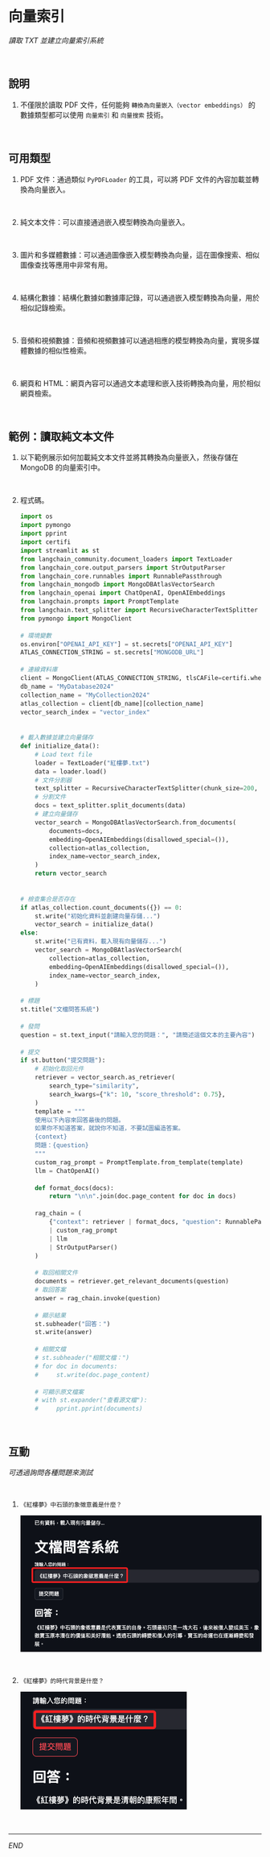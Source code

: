 # 向量索引

_讀取 TXT 並建立向量索引系統_

<br>

## 說明

1. 不僅限於讀取 PDF 文件，任何能夠 `轉換為向量嵌入（vector embeddings）` 的數據類型都可以使用 `向量索引` 和 `向量搜索` 技術。

<br>

## 可用類型

1. PDF 文件：通過類似 `PyPDFLoader` 的工具，可以將 PDF 文件的內容加載並轉換為向量嵌入。

<br>

2. 純文本文件：可以直接通過嵌入模型轉換為向量嵌入。

<br>

3. 圖片和多媒體數據：可以通過圖像嵌入模型轉換為向量，這在圖像搜索、相似圖像查找等應用中非常有用。

<br>

4. 結構化數據：結構化數據如數據庫記錄，可以通過嵌入模型轉換為向量，用於相似記錄檢索。

<br>

5. 音頻和視頻數據：音頻和視頻數據可以通過相應的模型轉換為向量，實現多媒體數據的相似性檢索。

<br>

6. 網頁和 HTML：網頁內容可以通過文本處理和嵌入技術轉換為向量，用於相似網頁檢索。

<br>

## 範例：讀取純文本文件

1. 以下範例展示如何加載純文本文件並將其轉換為向量嵌入，然後存儲在 MongoDB 的向量索引中。

<br>

2. 程式碼。

    ```python
    import os
    import pymongo
    import pprint
    import certifi
    import streamlit as st
    from langchain_community.document_loaders import TextLoader
    from langchain_core.output_parsers import StrOutputParser
    from langchain_core.runnables import RunnablePassthrough
    from langchain_mongodb import MongoDBAtlasVectorSearch
    from langchain_openai import ChatOpenAI, OpenAIEmbeddings
    from langchain.prompts import PromptTemplate
    from langchain.text_splitter import RecursiveCharacterTextSplitter
    from pymongo import MongoClient

    # 環境變數
    os.environ["OPENAI_API_KEY"] = st.secrets["OPENAI_API_KEY"]
    ATLAS_CONNECTION_STRING = st.secrets["MONGODB_URL"]

    # 連線資料庫
    client = MongoClient(ATLAS_CONNECTION_STRING, tlsCAFile=certifi.where())
    db_name = "MyDatabase2024"
    collection_name = "MyCollection2024"
    atlas_collection = client[db_name][collection_name]
    vector_search_index = "vector_index"


    # 載入數據並建立向量儲存
    def initialize_data():
        # Load text file
        loader = TextLoader("紅樓夢.txt")
        data = loader.load()
        # 文件分割器
        text_splitter = RecursiveCharacterTextSplitter(chunk_size=200, chunk_overlap=20)
        # 分割文件
        docs = text_splitter.split_documents(data)
        # 建立向量儲存
        vector_search = MongoDBAtlasVectorSearch.from_documents(
            documents=docs,
            embedding=OpenAIEmbeddings(disallowed_special=()),
            collection=atlas_collection,
            index_name=vector_search_index,
        )
        return vector_search


    # 檢查集合是否存在
    if atlas_collection.count_documents({}) == 0:
        st.write("初始化資料並創建向量存儲...")
        vector_search = initialize_data()
    else:
        st.write("已有資料，載入現有向量儲存...")
        vector_search = MongoDBAtlasVectorSearch(
            collection=atlas_collection,
            embedding=OpenAIEmbeddings(disallowed_special=()),
            index_name=vector_search_index,
        )

    # 標題
    st.title("文檔問答系統")

    # 發問
    question = st.text_input("請輸入您的問題：", "請簡述這個文本的主要內容")

    # 提交
    if st.button("提交問題"):
        # 初始化取回元件
        retriever = vector_search.as_retriever(
            search_type="similarity",
            search_kwargs={"k": 10, "score_threshold": 0.75},
        )
        template = """
        使用以下內容來回答最後的問題。
        如果你不知道答案，就說你不知道，不要試圖編造答案。
        {context}
        問題：{question}
        """
        custom_rag_prompt = PromptTemplate.from_template(template)
        llm = ChatOpenAI()

        def format_docs(docs):
            return "\n\n".join(doc.page_content for doc in docs)

        rag_chain = (
            {"context": retriever | format_docs, "question": RunnablePassthrough()}
            | custom_rag_prompt
            | llm
            | StrOutputParser()
        )

        # 取回相關文件
        documents = retriever.get_relevant_documents(question)
        # 取回答案
        answer = rag_chain.invoke(question)

        # 顯示結果
        st.subheader("回答：")
        st.write(answer)

        # 相關文檔 
        # st.subheader("相關文檔：")
        # for doc in documents:
        #     st.write(doc.page_content)

        # 可顯示原文檔案
        # with st.expander("查看源文檔"):
        #     pprint.pprint(documents)
    ```

<br>

## 互動

_可透過詢問各種問題來測試_

<br>

1. `《紅樓夢》中石頭的象徵意義是什麼？`

    ![](images/img_40.png)

<br>

2. `《紅樓夢》的時代背景是什麼？`

    ![](images/img_41.png)

<br>

___

_END_